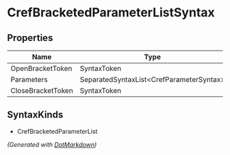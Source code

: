 # CrefBracketedParameterListSyntax

## Properties

| Name              | Type                                      |
| ----------------- | ----------------------------------------- |
| OpenBracketToken  | SyntaxToken                               |
| Parameters        | SeparatedSyntaxList\<CrefParameterSyntax> |
| CloseBracketToken | SyntaxToken                               |

## SyntaxKinds

* CrefBracketedParameterList

*\(Generated with [DotMarkdown](http://github.com/JosefPihrt/DotMarkdown)\)*